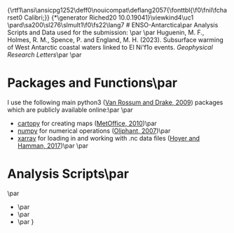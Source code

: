{\rtf1\ansi\ansicpg1252\deff0\nouicompat\deflang2057{\fonttbl{\f0\fnil\fcharset0 Calibri;}}
{\*\generator Riched20 10.0.19041}\viewkind4\uc1 
\pard\sa200\sl276\slmult1\f0\fs22\lang7 # ENSO-Antarctica\par
Analysis Scripts and Data used for the submission: \par
\par
Huguenin, M. F., Holmes, R. M., Spence, P. and England, M. H. (2023). Subsurface warming of West Antarctic coastal waters linked to El Ni\'f1o events. *Geophysical Research Letters*\par
\par
# Packages and Functions\par
I use the following main python3 ([Van Rossum and Drake, 2009](https://dl.acm.org/doi/book/10.5555/1593511)) packages which are publicly available online:\par
\par
- [cartopy](https://scitools.org.uk/cartopy/docs/latest/) for creating maps ([MetOffice, 2010](https://scitools.org.uk/cartopy/docs/v0.15/citation.html))\par
- [numpy](https://numpy.org/) for numerical operations ([Oliphant, 2007](https://archive.org/details/NumPyBook))\par
- [xarray](https://xarray.pydata.org/en/stable/) for loading in and working with .nc data files ([Hoyer and Hamman, 2017](https://openresearchsoftware.metajnl.com/articles/10.5334/jors.148/))\par
\par
# Analysis Scripts\par
\par
- \par
- \par
- \par
}
 
